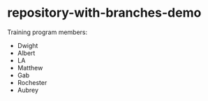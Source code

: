 # repository-with-branches-demo
Training program members:
- Dwight
- Albert
- LA
- Matthew
- Gab
- Rochester 
- Aubrey
